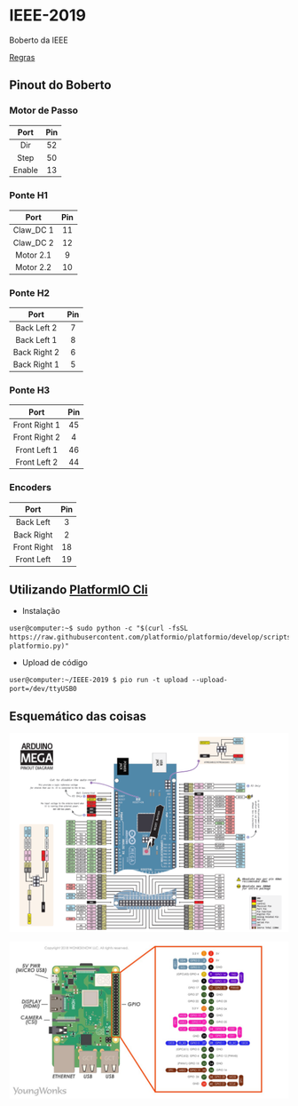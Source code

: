 # IEEE-2019

Boberto da IEEE

[Regras](http://www.cbrobotica.org/wp-content/uploads/OPEN2018_2019_en.pdf)

## Pinout do Boberto

### Motor de Passo

| Port      | Pin     |
|:--------: |:-------:|
| Dir       | 52      |
| Step      | 50      |
| Enable    | 13      |

### Ponte H1

| Port      | Pin     |
|:--------: |:-------:|
| Claw_DC 1 | 11      |
| Claw_DC 2 | 12      |
| Motor 2.1 | 9       |
| Motor 2.2 | 10      |


### Ponte H2

| Port         | Pin     |
|:-----------: |:-------:|
| Back Left 2  | 7       |
| Back Left 1  | 8       |
| Back Right 2 | 6       |
| Back Right 1 | 5       |

### Ponte H3

| Port          | Pin     |
|:-------------:|:-------:|
| Front Right 1 | 45      |
| Front Right 2 | 4       |
| Front Left 1  | 46      |
| Front Left 2  | 44      |

### Encoders

| Port       | Pin     |
|:----------:|:-------:|
| Back Left  | 3       |
| Back Right | 2       |
| Front Right| 18      |
| Front Left | 19      |

## Utilizando [PlatformIO Cli](http://docs.platformio.org/en/latest/)

* Instalação

```console
user@computer:~$ sudo python -c "$(curl -fsSL https://raw.githubusercontent.com/platformio/platformio/develop/scripts/get-platformio.py)"
```

* Upload de código

```console
user@computer:~/IEEE-2019 $ pio run -t upload --upload-port=/dev/ttyUSB0
```

## Esquemático das coisas

![arduinoMega](./readme_imgs/arduinoMega.png)

![rasp](./readme_imgs/raspberry.jpeg)

